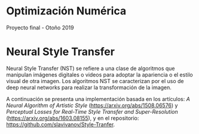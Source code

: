 # Optimización Numérica
Proyecto final - Otoño 2019

# Neural Style Transfer
Neural Style Transfer (NST) se refiere a una clase de algoritmos que manipulan imágenes digitales o videos para adoptar la apariencia o el estilo visual de otra imagen. Los algoritmos NST se caracterizan por el uso de deep neural networks para realizar la transformación de la imagen.

A continuación se presenta una implementación basada en los artículos: *A Neural Algorithm of Artistic Style* (https://arxiv.org/abs/1508.06576) y *Perceptual Losses for Real-Time Style Transfer and Super-Resolution* (https://arxiv.org/abs/1603.08155), y en el repositorio: https://github.com/slavivanov/Style-Tranfer.

